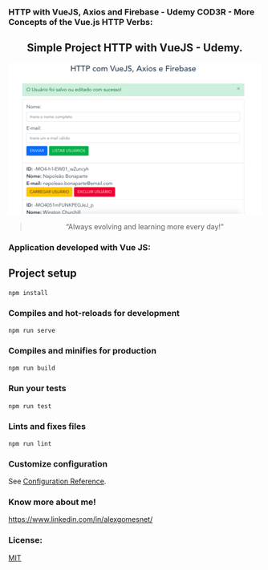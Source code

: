 ### HTTP with VueJS, Axios and Firebase - Udemy COD3R - More Concepts of the Vue.js HTTP Verbs:

<h2 align="center"> 
  Simple Project HTTP with VueJS - Udemy.
</h2>

<p align="center">
  <img src="./assets/images/http_vuejs.png" alt="HTTP with VueJS, Axios and Firebase - Dashboard Page" width="1280">
</p>

<blockquote align="center">“Always evolving and learning more every day!”</blockquote>

### Application developed with Vue JS:

## Project setup
```
npm install
```

### Compiles and hot-reloads for development
```
npm run serve
```

### Compiles and minifies for production
```
npm run build
```

### Run your tests
```
npm run test
```

### Lints and fixes files
```
npm run lint
```

### Customize configuration
See [Configuration Reference](https://cli.vuejs.org/config/).

### Know more about me!

  https://www.linkedin.com/in/alexgomesnet/

### License:

  [MIT](LICENSE)

